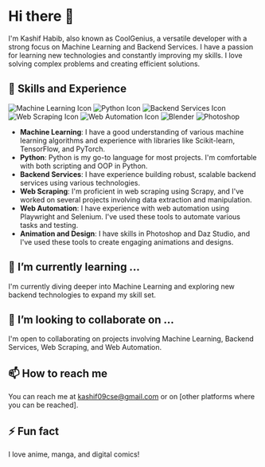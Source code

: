 # Hi there 👋

I'm Kashif Habib, also known as CoolGenius, a versatile developer with a strong focus on Machine Learning and Backend Services. I have a passion for learning new technologies and constantly improving my skills. I love solving complex problems and creating efficient solutions.

## 🔭 Skills and Experience
![Machine Learning Icon](https://img.icons8.com/color/100/artificial-intelligence.png) ![Python Icon](https://img.icons8.com/color/100/python--v1.png) ![Backend Services Icon](https://img.icons8.com/officel/100/code.png) ![Web Scraping Icon](https://img.icons8.com/ios/100/spiderweb.png) ![Web Automation Icon](https://img.icons8.com/pulsar-gradient/100/selenium-test-automation.png) ![Blender](https://img.icons8.com/color/100/blender-3d.png) ![Photoshop](https://img.icons8.com/color/48/adobe-photoshop--v1.png)

- **Machine Learning**: I have a good understanding of various machine learning algorithms and experience with libraries like Scikit-learn, TensorFlow, and PyTorch.
- **Python**: Python is my go-to language for most projects. I'm comfortable with both scripting and OOP in Python.
- **Backend Services**: I have experience building robust, scalable backend services using various technologies.
- **Web Scraping**: I'm proficient in web scraping using Scrapy, and I've worked on several projects involving data extraction and manipulation.
- **Web Automation**: I have experience with web automation using Playwright and Selenium. I've used these tools to automate various tasks and testing.
- **Animation and Design**: I have skills in Photoshop and Daz Studio, and I've used these tools to create engaging animations and designs.
  
## 🌱 I’m currently learning ...

I'm currently diving deeper into Machine Learning and exploring new backend technologies to expand my skill set.

## 👯 I’m looking to collaborate on ...

I'm open to collaborating on projects involving Machine Learning, Backend Services, Web Scraping, and Web Automation.

## 📫 How to reach me

You can reach me at kashif09cse@gmail.com or on [other platforms where you can be reached].

## ⚡ Fun fact

I love anime, manga, and digital comics!
